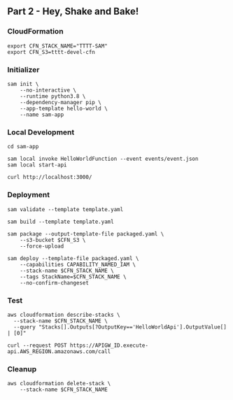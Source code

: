 ## Part 2 - Hey, Shake and Bake!

### CloudFormation

    export CFN_STACK_NAME="TTTT-SAM"
    export CFN_S3=tttt-devel-cfn

### Initializer

    sam init \
        --no-interactive \
        --runtime python3.8 \
        --dependency-manager pip \
        --app-template hello-world \
        --name sam-app

### Local Development

    cd sam-app

    sam local invoke HelloWorldFunction --event events/event.json
    sam local start-api

    curl http://localhost:3000/

### Deployment

    sam validate --template template.yaml

    sam build --template template.yaml

    sam package --output-template-file packaged.yaml \
        --s3-bucket $CFN_S3 \
        --force-upload

    sam deploy --template-file packaged.yaml \
        --capabilities CAPABILITY_NAMED_IAM \
        --stack-name $CFN_STACK_NAME \
        --tags StackName=$CFN_STACK_NAME \
        --no-confirm-changeset

### Test

    aws cloudformation describe-stacks \
      --stack-name $CFN_STACK_NAME \
      --query "Stacks[].Outputs[?OutputKey=='HelloWorldApi'].OutputValue[] | [0]"

    curl --request POST https://APIGW_ID.execute-api.AWS_REGION.amazonaws.com/call

### Cleanup

    aws cloudformation delete-stack \
        --stack-name $CFN_STACK_NAME

